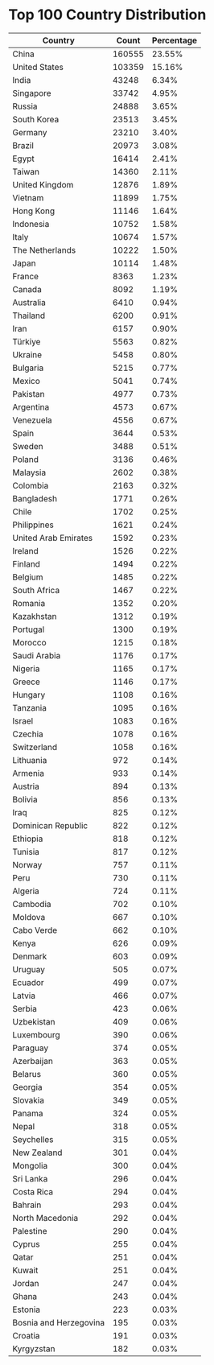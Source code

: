 # Top 100 Country Distribution
| Country | Count | Percentage |
|----|----|----|
| China | 160555 | 23.55% |
| United States | 103359 | 15.16% |
| India | 43248 | 6.34% |
| Singapore | 33742 | 4.95% |
| Russia | 24888 | 3.65% |
| South Korea | 23513 | 3.45% |
| Germany | 23210 | 3.40% |
| Brazil | 20973 | 3.08% |
| Egypt | 16414 | 2.41% |
| Taiwan | 14360 | 2.11% |
| United Kingdom | 12876 | 1.89% |
| Vietnam | 11899 | 1.75% |
| Hong Kong | 11146 | 1.64% |
| Indonesia | 10752 | 1.58% |
| Italy | 10674 | 1.57% |
| The Netherlands | 10222 | 1.50% |
| Japan | 10114 | 1.48% |
| France | 8363 | 1.23% |
| Canada | 8092 | 1.19% |
| Australia | 6410 | 0.94% |
| Thailand | 6200 | 0.91% |
| Iran | 6157 | 0.90% |
| Türkiye | 5563 | 0.82% |
| Ukraine | 5458 | 0.80% |
| Bulgaria | 5215 | 0.77% |
| Mexico | 5041 | 0.74% |
| Pakistan | 4977 | 0.73% |
| Argentina | 4573 | 0.67% |
| Venezuela | 4556 | 0.67% |
| Spain | 3644 | 0.53% |
| Sweden | 3488 | 0.51% |
| Poland | 3136 | 0.46% |
| Malaysia | 2602 | 0.38% |
| Colombia | 2163 | 0.32% |
| Bangladesh | 1771 | 0.26% |
| Chile | 1702 | 0.25% |
| Philippines | 1621 | 0.24% |
| United Arab Emirates | 1592 | 0.23% |
| Ireland | 1526 | 0.22% |
| Finland | 1494 | 0.22% |
| Belgium | 1485 | 0.22% |
| South Africa | 1467 | 0.22% |
| Romania | 1352 | 0.20% |
| Kazakhstan | 1312 | 0.19% |
| Portugal | 1300 | 0.19% |
| Morocco | 1215 | 0.18% |
| Saudi Arabia | 1176 | 0.17% |
| Nigeria | 1165 | 0.17% |
| Greece | 1146 | 0.17% |
| Hungary | 1108 | 0.16% |
| Tanzania | 1095 | 0.16% |
| Israel | 1083 | 0.16% |
| Czechia | 1078 | 0.16% |
| Switzerland | 1058 | 0.16% |
| Lithuania | 972 | 0.14% |
| Armenia | 933 | 0.14% |
| Austria | 894 | 0.13% |
| Bolivia | 856 | 0.13% |
| Iraq | 825 | 0.12% |
| Dominican Republic | 822 | 0.12% |
| Ethiopia | 818 | 0.12% |
| Tunisia | 817 | 0.12% |
| Norway | 757 | 0.11% |
| Peru | 730 | 0.11% |
| Algeria | 724 | 0.11% |
| Cambodia | 702 | 0.10% |
| Moldova | 667 | 0.10% |
| Cabo Verde | 662 | 0.10% |
| Kenya | 626 | 0.09% |
| Denmark | 603 | 0.09% |
| Uruguay | 505 | 0.07% |
| Ecuador | 499 | 0.07% |
| Latvia | 466 | 0.07% |
| Serbia | 423 | 0.06% |
| Uzbekistan | 409 | 0.06% |
| Luxembourg | 390 | 0.06% |
| Paraguay | 374 | 0.05% |
| Azerbaijan | 363 | 0.05% |
| Belarus | 360 | 0.05% |
| Georgia | 354 | 0.05% |
| Slovakia | 349 | 0.05% |
| Panama | 324 | 0.05% |
| Nepal | 318 | 0.05% |
| Seychelles | 315 | 0.05% |
| New Zealand | 301 | 0.04% |
| Mongolia | 300 | 0.04% |
| Sri Lanka | 296 | 0.04% |
| Costa Rica | 294 | 0.04% |
| Bahrain | 293 | 0.04% |
| North Macedonia | 292 | 0.04% |
| Palestine | 290 | 0.04% |
| Cyprus | 255 | 0.04% |
| Qatar | 251 | 0.04% |
| Kuwait | 251 | 0.04% |
| Jordan | 247 | 0.04% |
| Ghana | 243 | 0.04% |
| Estonia | 223 | 0.03% |
| Bosnia and Herzegovina | 195 | 0.03% |
| Croatia | 191 | 0.03% |
| Kyrgyzstan | 182 | 0.03% |
